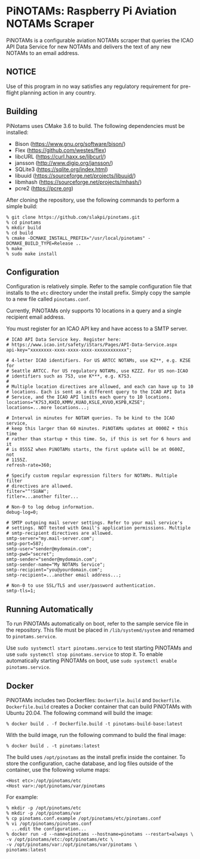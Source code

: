 PiNOTAMs: Raspberry Pi Aviation NOTAMs Scraper
==============================================

PiNOTAMs is a configurable aviation NOTAMs scraper that queries the ICAO API
Data Service for new NOTAMs and delivers the text of any new NOTAMs to an email
address.

NOTICE
------

Use of this program in no way satisfies any regulatory requirement for pre-
flight planning action in any country.

Building
--------

PiNotams uses CMake 3.6 to build. The following dependencies must be installed:

  * Bison (https://www.gnu.org/software/bison/)
  * Flex (https://github.com/westes/flex)
  * libcURL (https://curl.haxx.se/libcurl/)
  * jansson (http://www.digip.org/jansson/)
  * SQLite3 (https://sqlite.org/index.html)
  * libuuid (https://sourceforge.net/projects/libuuid/)
  * libmhash (https://sourceforge.net/projects/mhash/)
  * pcre2 (https://pcre.org)

After cloning the repository, use the following commands to perform a simple
build:

    % git clone https://github.com/slakpi/pinotams.git
    % cd pinotams
    % mkdir build
    % cd build
    % cmake -DCMAKE_INSTALL_PREFIX="/usr/local/pinotams" -DCMAKE_BUILD_TYPE=Release ..
    % make
    % sudo make install

Configuration
-------------

Configuration is relatively simple. Refer to the sample configuration file that
installs to the `etc` directory under the install prefix. Simply copy the sample
to a new file called `pinotams.conf`.

Currently, PiNOTAMs only supports 10 locations in a query and a single recipient
email address.

You must register for an ICAO API key and have access to a SMTP server.

    # ICAO API Data Service key. Register here:
    # https://www.icao.int/safety/iStars/Pages/API-Data-Service.aspx
    api-key="xxxxxxxx-xxxx-xxxx-xxxx-xxxxxxxxxxxx";

    # 4-letter ICAO identifiers. For US ARTCC NOTAMs, use KZ**, e.g. KZSE for
    # Seattle ARTCC. For US regulatory NOTAMs, use KZZZ. For US non-ICAO
    # identifiers such as 7S3, use K***, e.g. K7S3.
    #
    # Multiple location directives are allowed, and each can have up to 10
    # locations. Each is sent as a different query to the ICAO API Data
    # Service, and the ICAO API limits each query to 10 locations.
    locations="K7S3,KHIO,KMMV,KUAO,KSLE,KVUO,KSPB,KZSE";
    locations=...more locations...;

    # Interval in minutes for NOTAM queries. To be kind to the ICAO service,
    # keep this larger than 60 minutes. PiNOTAMs updates at 0000Z + this time
    # rather than startup + this time. So, if this is set for 6 hours and it
    # is 0555Z when PiNOTAMs starts, the first update will be at 0600Z, not
    # 1155Z.
    refresh-rate=360;

    # Specify custom regular expression filters for NOTAMs. Multiple filter
    # directives are allowed.
    filter="^!SUAW";
    fitler=...another filter...

    # Non-0 to log debug information.
    debug-log=0;

    # SMTP outgoing mail server settings. Refer to your mail service's
    # settings. NOT tested with Gmail's application permissions. Multiple
    # smtp-recipient directives are allowed.
    smtp-server="my.mail-server.com";
    smtp-port=587;
    smtp-user="sender@mydomain.com";
    smtp-pwd="secret";
    smtp-sender="sender@mydomain.com";
    smtp-sender-name="My NOTAMs Service";
    smtp-recipient="you@yourdomain.com";
    smtp-recipient=...another email address...;

    # Non-0 to use SSL/TLS and user/password authentication.
    smtp-tls=1;

Running Automatically
---------------------

To run PiNOTAMs automatically on boot, refer to the sample service file in the
repository. This file must be placed in `/lib/systemd/system` and renamed to
`pinotams.service`.

Use `sudo systemctl start pinotams.service` to test starting PiNOTAMs and use
`sudo systemctl stop pinotams.service` to stop it. To enable automatically
starting PiNOTAMs on boot, use `sudo systemctl enable pinotams.service`.

Docker
------

PiNOTAMs includes two Dockerfiles: `Dockerfile.build` and `Dockerfile`.
`Dockerfile.build` creates a Docker container that can build PiNOTAMs with
Ubuntu 20.04. The following command will build the image:

    % docker build . -f Dockerfile.build -t pinotams-build-base:latest

With the build image, run the following command to build the final image:

    % docker build . -t pinotams:latest

The build uses `/opt/pinotams` as the install prefix inside the container. To
store the configuration, cache database, and log files outside of the container,
use the following volume maps:

    <Host etc>:/opt/pinotams/etc
    <Host var>:/opt/pinotams/var/pinotams

For example:

    % mkdir -p /opt/pinotams/etc
    % mkdir -p /opt/pinotams/var
    % cp pinotams.conf.example /opt/pinotams/etc/pinotams.conf
    % vi /opt/pinotams/pinotams.conf
      ...edit the configuration...
    % docker run -d --name=pinotams --hostname=pinotams --restart=always \
    -v /opt/pinotams/etc:/opt/pinotams/etc \
    -v /opt/pinotams/var:/opt/pinotams/var/pinotams \
    pinotams:latest
